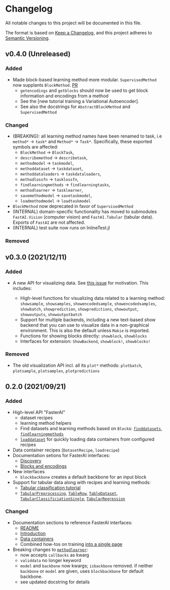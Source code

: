 # Changelog

All notable changes to this project will be documented in this file.

The format is based on [Keep a Changelog](https://keepachangelog.com/en/1.0.0/),
and this project adheres to [Semantic Versioning](https://semver.org/spec/v2.0.0.html).

## v0.4.0 (Unreleased)

### Added

- Made block-based learning method more modular. `SupervisedMethod` now supplants `BlockMethod`.  [PR](https://github.com/FluxML/FastAI.jl/pull/188)
  - `getencodings` and `getblocks` should now be used to get block information and encodings from a method
  - See the [new tutorial training a Variational Autoencoder].
  - See also the docstrings for `AbstractBlockMethod` and `SupervisedMethod`

### Changed

- (BREAKING): all learning method names have been renamed to task, i.e `method*` -> `task*` and `Method*` -> `Task*`. Specifically, these exported symbols are affected:
  - `BlockMethod` -> `BlockTask`,
  - `describemethod` -> `describetask`,
  - `methodmodel` -> `taskmodel`,
  - `methoddataset` -> `taskdataset`,
  - `methoddataloaders` -> `taskdataloaders`,
  - `methodlossfn` -> `tasklossfn`,
  - `findlearningmethods` -> `findlearningtasks`,
  - `methodlearner` -> `tasklearner`,
  - `savemethodmodel` -> `savetaskmodel`,
  - `loadmethodmodel` -> `loadtaskmodel`
- `BlockMethod` now deprecated in favor of `SupervisedMethod`
- (INTERNAL) domain-specific functionality has moved to submodules `FastAI.Vision` (computer vision) and `FastAI.Tabular` (tabular data). Exports of `FastAI` are not affected.
- (INTERNAL) test suite now runs on InlineTest.jl

### Removed

## v0.3.0 (2021/12/11)

### Added

- A new API for visualizing data. See [this issue](https://github.com/FluxML/FastAI.jl/issues/154) for motivation. This includes:

    - High-level functions for visualizing data related to a learning method: `showsample`,  `showsamples`, `showencodedsample`, `showencodedsamples`, `showbatch`, `showprediction`, `showpredictions`, `showoutput`, `showoutputs`, `showoutputbatch`
    - Support for multiple backends, including a new text-based show backend that you can use to visualize data in a non-graphical environment. This is also the default unless `Makie` is imported.
    - Functions for showing blocks directly: `showblock`, `showblocks`
    - Interfaces for extension: `ShowBackend`, `showblock!`, `showblocks!`

### Removed

- The old visualization API incl. all its `plot*` methods: `plotbatch`, `plotsample`, `plotsamples`, `plotpredictions`


## 0.2.0 (2021/09/21)

### Added

- High-level API "FasterAI"
    - dataset recipes
    - learning method helpers
    - Find datasets and learning methods based on `Block`s: [`finddatasets`](https://fluxml.ai/FastAI.jl/dev/REFERENCE/FastAI.Datasets.Datasets.finddatasets.html), [`findlearningmethods`](https://fluxml.ai/FastAI.jl/dev/REFERENCE/FastAI.findlearningmethods.html)
    - [`loaddataset`](https://fluxml.ai/FastAI.jl/dev/REFERENCE/FastAI.Datasets.Datasets.loaddataset.html) for quickly loading data containers from configured recipes
- Data container recipes (`DatasetRecipe`, `loadrecipe`)
- Documentation setions for FasterAI interfaces:
    - [Discovery](https://fluxml.ai/FastAI.jl/dev/docs/discovery.md.html)
    - [Blocks and encodings](https://fluxml.ai/FastAI.jl/dev/docs/background/blocksencodings.md.html)
- New interfaces
    - `blockbackbone` creates a default backbone for an input block
- Support for tabular data along with recipes and learning methods:
    - [Tabular classification tutorial](https://fluxml.ai/FastAI.jl/dev/notebooks/tabularclassification.ipynb.html)
    - [`TabularPreprocessing`](https://fluxml.ai/FastAI.jl/dev/REFERENCE/FastAI.TabularPreprocessing.html), [`TableRow`](https://fluxml.ai/FastAI.jl/dev/REFERENCE/FastAI.TableRow.html), [`TableDataset`](https://fluxml.ai/FastAI.jl/dev/REFERENCE/FastAI.Datasets.TableDataset.html), [`TabularClassificiationSingle`](https://fluxml.ai/FastAI.jl/dev/REFERENCE/FastAI.TabularClassificationSingle.html), [`TabularRegression`](https://fluxml.ai/FastAI.jl/dev/REFERENCE/FastAI.TabularRegression.html)


### Changed

- Documentation sections to reference FasterAI interfaces:
    - [README](https://fluxml.ai/FastAI.jl/dev/README.md.html)
    - [Introduction](https://fluxml.ai/FastAI.jl/dev/docs/introduction.md.html)
    - [Data containers](https://fluxml.ai/FastAI.jl/dev/docs/data_containers.md.html)
    - Combined how-tos on training [into a single page](https://fluxml.ai/FastAI.jl/dev/notebooks/training.ipynb.html)
- Breaking changes to [`methodlearner`](https://fluxml.ai/FastAI.jl/dev/REFERENCE/FastAI.methodlearner.html):
    - now accepts `callbacks` as kwarg
    - `validdata` no longer keyword
    - `model` and `backbone` now kwargs; `isbackbone` removed. if neither `backbone` or `model` are given, uses `blockbackbone` for default backbone.
    - see updated docstring for details
